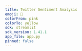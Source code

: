 ```yaml
---
title: Twitter Sentiment Analysis
emoji: 🤗
colorFrom: pink
colorTo: yellow
sdk: streamlit
sdk_version: 1.41.1
app_file: app.py
pinned: false
---
```

